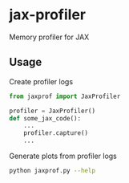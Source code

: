 # jax-profiler

Memory profiler for JAX

## Usage

Create profiler logs

```python
from jaxprof import JaxProfiler

profiler = JaxProfiler()
def some_jax_code():
    ...
    profiler.capture()
    ...
```

Generate plots from profiler logs

```bash
python jaxprof.py --help
```
